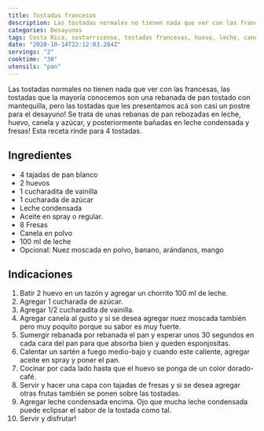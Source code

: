 ```yaml
---
title: Tostadas francesas
description: Las tostadas normales no tienen nada que ver con las francesas, descubre porqué...
categories: Desayunos
tags: Costa Rica, costarricense, tostadas francesas, huevo, leche, canela
date: "2020-10-14T22:12:03.284Z"
servings: "2"
cooktime: "30"
utensils: "pan"
---
```


Las tostadas normales no tienen nada que ver con las francesas, las tostadas que la mayoría conocemos son una rebanada de pan tostado con mantequilla, pero las tostadas que les presentamos acá son casi un postre para el desayuno! Se trata de unas rebanas de pan rebozadas en leche, huevo, canela y azúcar, y posteriormente bañadas en leche condensada y fresas! Esta receta rinde para 4 tostadas.

## Ingredientes

- 4 tajadas de pan blanco
- 2 huevos
- 1 cucharadita de vainilla
- 1 cucharada de azúcar
- Leche condensada
- Aceite en spray o regular.
- 8 Fresas
- Canela en polvo
- 100 ml de leche
- Opcional: Nuez moscada en polvo, banano, arándanos, mango

## Indicaciones

1. Batir 2 huevo en un tazón y agregar un chorrito 100 ml de leche.
2. Agregar 1 cucharada de azúcar.
3. Agregar 1/2 cucharadita de vainilla.
4. Agregar canela al gusto y si se desea agregar nuez moscada también pero muy poquito porque su sabor es muy fuerte.
5. Sumergir rebanada por rebanada el pan y esperar unos 30 segundos en cada cara del pan para que absorba bien y queden esponjositas.
6. Calentar un sartén a fuego medio-bajo y cuando este caliente, agregar aceite en spray y poner el pan.
7. Cocinar por cada lado hasta que el huevo se ponga de un color dorado-café.
8. Servir y hacer una capa con tajadas de fresas y si se desea agregar otras frutas también se ponen sobre las tostadas.
9. Agregar leche condensada encima. Ojo que mucha leche condensada puede eclipsar el sabor de la tostada como tal.
9. Servir y disfrutar!
